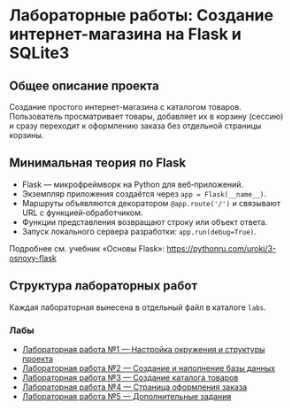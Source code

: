 # Лабораторные работы: Создание интернет-магазина на Flask и SQLite3

## Общее описание проекта
Создание простого интернет-магазина с каталогом товаров. Пользователь просматривает товары, добавляет их в корзину (сессию) и сразу переходит к оформлению заказа без отдельной страницы корзины.

## Минимальная теория по Flask
- Flask — микрофреймворк на Python для веб‑приложений.
- Экземпляр приложения создаётся через `app = Flask(__name__)`.
- Маршруты объявляются декоратором `@app.route('/')` и связывают URL с функцией‑обработчиком.
- Функции представления возвращают строку или объект ответа.
- Запуск локального сервера разработки: `app.run(debug=True)`.

Подробнее см. учебник «Основы Flask»: https://pythonru.com/uroki/3-osnovy-flask

## Структура лабораторных работ
Каждая лабораторная вынесена в отдельный файл в каталоге `labs`.

### Лабы
- [Лабораторная работа №1 — Настройка окружения и структуры проекта](labs/lab-01.md)
- [Лабораторная работа №2 — Создание и наполнение базы данных](labs/lab-02.md)
- [Лабораторная работа №3 — Создание каталога товаров](labs/lab-03.md)
- [Лабораторная работа №4 — Страница оформления заказа](labs/lab-04.md)
- [Лабораторная работа №5 — Дополнительные задания](labs/lab-05.md)

